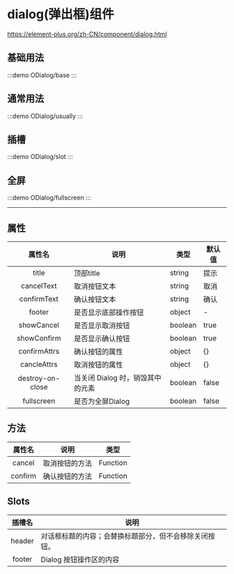 # dialog(弹出框)组件

https://element-plus.org/zh-CN/component/dialog.html

## 基础用法

:::demo
ODialog/base
:::

## 通常用法

:::demo
ODialog/usually
:::

## 插槽

:::demo
ODialog/slot
:::

## 全屏

:::demo
ODialog/fullscreen
:::

---

## 属性

|      属性名      | 说明                             | 类型    | 默认值 |
| :--------------: | -------------------------------- | ------- | ------ |
|      title       | 顶部title                        | string  | 提示   |
|    cancelText    | 取消按钮文本                     | string  | 取消   |
|   confirmText    | 确认按钮文本                     | string  | 确认   |
|      footer      | 是否显示底部操作按钮             | object  | -      |
|    showCancel    | 是否显示取消按钮                 | boolean | true   |
|   showConfirm    | 是否显示确认按钮                 | boolean | true   |
|   confirmAttrs   | 确认按钮的属性                   | object  | {}     |
|   cancleAttrs    | 取消按钮的属性                   | object  | {}     |
| destroy-on-close | 当关闭 Dialog 时，销毁其中的元素 | boolean | false  |
|    fullscreen    | 是否为全屏Dialog                 | boolean | false  |

## 方法

| 属性名  | 说明           | 类型     |
| :-----: | -------------- | -------- |
| cancel  | 取消按钮的方法 | Function |
| confirm | 确认按钮的方法 | Function |

## Slots

| 插槽名 | 说明                                                   |
| :----: | ------------------------------------------------------ |
| header | 对话框标题的内容；会替换标题部分，但不会移除关闭按钮。 |
| footer | Dialog 按钮操作区的内容                                |

